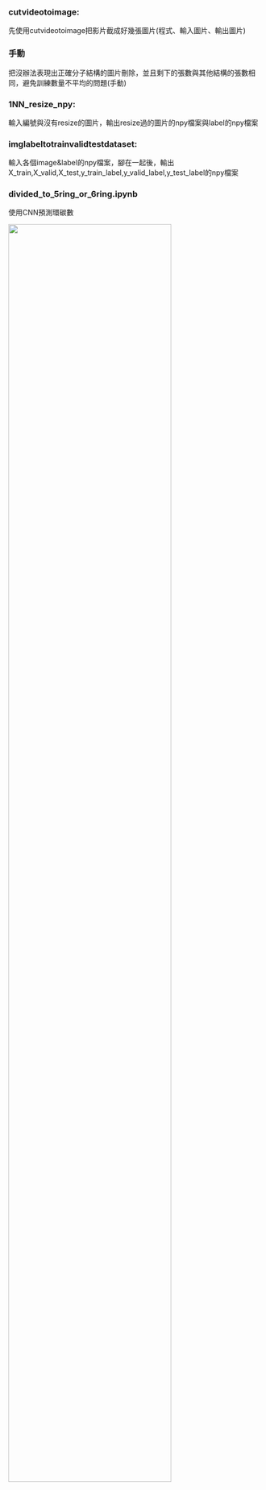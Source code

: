 ### cutvideotoimage:

先使用cutvideotoimage把影片截成好幾張圖片(程式、輸入圖片、輸出圖片)

### 手動

把沒辦法表現出正確分子結構的圖片刪除，並且剩下的張數與其他結構的張數相同，避免訓練數量不平均的問題(手動)

### 1NN_resize_npy:

輸入編號與沒有resize的圖片，輸出resize過的圖片的npy檔案與label的npy檔案

### imglabeltotrainvalidtestdataset:

輸入各個image&label的npy檔案，腳在一起後，輸出X_train,X_valid,X_test,y_train_label,y_valid_label,y_test_label的npy檔案

### divided_to_5ring_or_6ring.ipynb

使用CNN預測環碳數

<img src="" width = "80%" />
